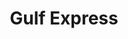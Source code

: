 ---
title: "Gulf Express"
url: /san-juan/gulf-express-avenida-dr-jose-celso-barbosa/
shop: convenience
---